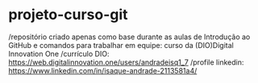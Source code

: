 # projeto-curso-git

/repositório criado apenas como base durante as aulas de Introdução ao GitHub e comandos para trabalhar em equipe: curso da (DIO)Digital Innovation One
/currículo DIO: https://web.digitalinnovation.one/users/andradeisq1_7
/profile linkedin: https://www.linkedin.com/in/isaque-andrade-2113581a4/
